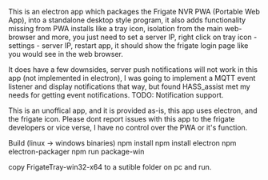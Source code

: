 This is an electron app which packages the Frigate NVR PWA (Portable Web App), into a standalone desktop style program, it also adds functionality missing from PWA installs like a tray icon, isolation from the main web-browser and more, you just need to set a server IP, right click on tray icon - settings - server IP, restart app, it should show the frigate login page like you would see in the web browser.

It does have a few downsides, server push notifications will not work in this app (not implemented in electron), I was going to implement a MQTT event listener and display notifications that way, but found HASS_assist met my needs for getting event notifications.
TODO:
Notification support.

This is an unoffical app, and it is provided as-is, this app uses electron, and the frigate icon.
Please dont report issues with this app to the frigate developers or vice verse, I have no control over the PWA or it's function.

Build (linux -> windows binaries)
npm install
npm install electron
npm electron-packager 
npm run package-win

copy FrigateTray-win32-x64 to a sutible folder on pc and run.
